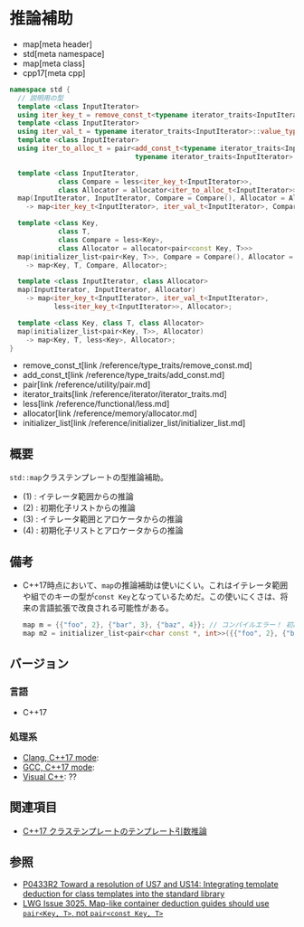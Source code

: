 # 推論補助
* map[meta header]
* std[meta namespace]
* map[meta class]
* cpp17[meta cpp]

```cpp
namespace std {
  // 説明用の型
  template <class InputIterator>
  using iter_key_t = remove_const_t<typename iterator_traits<InputIterator>::value_type::first_type>;
  template <class InputIterator>
  using iter_val_t = typename iterator_traits<InputIterator>::value_type::second_type;
  template <class InputIterator>
  using iter_to_alloc_t = pair<add_const_t<typename iterator_traits<InputIterator>::value_type::first_type>,
                               typename iterator_traits<InputIterator>::value_type::second_type>;

  template <class InputIterator,
            class Compare = less<iter_key_t<InputIterator>>,
            class Allocator = allocator<iter_to_alloc_t<InputIterator>>>
  map(InputIterator, InputIterator, Compare = Compare(), Allocator = Allocator())
    -> map<iter_key_t<InputIterator>, iter_val_t<InputIterator>, Compare, Allocator>; // (1)

  template <class Key,
            class T,
            class Compare = less<Key>,
            class Allocator = allocator<pair<const Key, T>>>
  map(initializer_list<pair<Key, T>>, Compare = Compare(), Allocator = Allocator())
    -> map<Key, T, Compare, Allocator>;                                               // (2)

  template <class InputIterator, class Allocator>
  map(InputIterator, InputIterator, Allocator)
    -> map<iter_key_t<InputIterator>, iter_val_t<InputIterator>,
           less<iter_key_t<InputIterator>>, Allocator>;                               // (3)

  template <class Key, class T, class Allocator>
  map(initializer_list<pair<Key, T>>, Allocator)
    -> map<Key, T, less<Key>, Allocator>;                                             // (4)
}
```
* remove_const_t[link /reference/type_traits/remove_const.md]
* add_const_t[link /reference/type_traits/add_const.md]
* pair[link /reference/utility/pair.md]
* iterator_traits[link /reference/iterator/iterator_traits.md]
* less[link /reference/functional/less.md]
* allocator[link /reference/memory/allocator.md]
* initializer_list[link /reference/initializer_list/initializer_list.md]

## 概要
`std::map`クラステンプレートの型推論補助。

- (1) : イテレータ範囲からの推論
- (2) : 初期化子リストからの推論
- (3) : イテレータ範囲とアロケータからの推論
- (4) : 初期化子リストとアロケータからの推論


## 備考
- C++17時点において、`map`の推論補助は使いにくい。これはイテレータ範囲や組でのキーの型が`const Key`となっているためだ。この使いにくさは、将来の言語拡張で改良される可能性がある。
    ```cpp
    map m = {{"foo", 2}, {"bar", 3}, {"baz", 4}}; // コンパイルエラー！ 初期化子リストからconst Keyを導出できない
    map m2 = initializer_list<pair<char const *, int>>({{"foo", 2}, {"bar", 3}, {"baz", 4}}); // OK
    ```


## バージョン
### 言語
- C++17

### 処理系
- [Clang, C++17 mode](/implementation.md#clang):
- [GCC, C++17 mode](/implementation.md#gcc):
- [Visual C++](/implementation.md#visual_cpp): ??


## 関連項目
- [C++17 クラステンプレートのテンプレート引数推論](/lang/cpp17/type_deduction_for_class_templates.md)


## 参照
- [P0433R2 Toward a resolution of US7 and US14: Integrating template deduction for class templates into the standard library](http://www.open-std.org/jtc1/sc22/wg21/docs/papers/2017/p0433r2.html)
- [LWG Issue 3025. Map-like container deduction guides should use `pair<Key, T>`, not `pair<const Key, T>`](https://wg21.cmeerw.net/lwg/issue3025)
